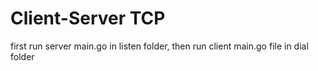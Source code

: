 # Client-Server TCP

first run server main.go in listen folder, then run client main.go file in dial folder
